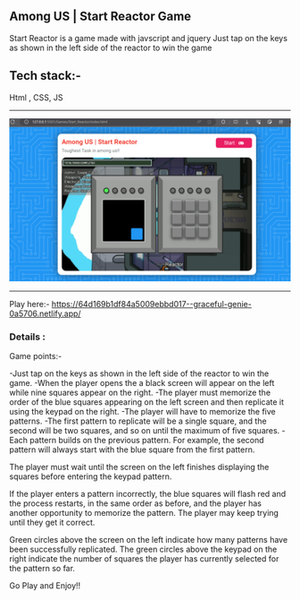 ## Among US | Start Reactor Game
Start Reactor is a game made with javscript and jquery Just tap on the keys as shown in the left side of the reactor to win the game

## Tech stack:-
Html , CSS, JS

<hr>

![Alt text](<demo.png>)
<hr>

Play here:- https://64d169b1df84a5009ebbd017--graceful-genie-0a5706.netlify.app/

<h3>Details : </h3>

Game points:-

-Just tap on the keys as shown in the left side of the reactor to win the game.
-When the player opens the a black screen will appear on the left while nine squares appear on the right.
-The player must memorize the order of the blue squares appearing on the left screen and then replicate it using the keypad on the right.
-The player will have to memorize the five patterns.
-The first pattern to replicate will be a single square, and the second will be two squares, and so on until the maximum of five squares.
-Each pattern builds on the previous pattern. For example, the second pattern will always start with the blue square from the first pattern.


The player must wait until the screen on the left finishes displaying the squares before entering the keypad pattern.

If the player enters a pattern incorrectly, the blue squares will flash red and the process restarts, in the same order as before, and the player has another opportunity to memorize the pattern. The player may keep trying until they get it correct.

Green circles above the screen on the left indicate how many patterns have been successfully replicated. The green circles above the keypad on the right indicate the number of squares the player has currently selected for the pattern so far.

Go Play and Enjoy!!</p>
